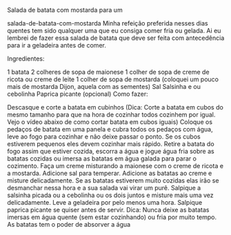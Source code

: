 Salada de batata com mostarda para um

salada-de-batata-com-mostarda
Minha refeição preferida nesses dias quentes tem sido qualquer uma que eu consiga comer fria ou gelada. Ai eu lembrei de fazer essa salada de batata que deve ser feita com antecedência para ir a geladeira antes de comer.

Ingredientes:

1 batata
2 colheres de sopa de maionese
1 colher de sopa de creme de ricota ou creme de leite
1 colher de sopa de mostarda (coloquei um pouco mais de mostarda Dijon, aquela com as sementes)
Sal
Salsinha e ou cebolinha
Paprica picante (opcional)
Como fazer:

Descasque e corte a batata em cubinhos (Dica: Corte a batata em cubos do mesmo tamanho para que na hora de cozinhar todos cozinhem por igual. Vejo o vídeo abaixo de como cortar batata em cubos iguais)
Coloque os pedaços de batata em uma panela e cubra todos os pedaços com água, leve ao fogo para cozinhar e não deixe passar o ponto. Se os cubos estiverem pequenos eles devem cozinhar mais rápido.
Retire a batata do fogo assim que estiver cozida, escorra a água e jogue água fria sobre as batatas cozidas ou imersa as batatas em água galada para parar o cozimento.
Faça um creme misturando a maionese com o creme de ricota e a mostarda. Adicione sal para temperar.
Adicione as batatas ao creme e misture delicadamente. Se as batatas estiverem muito cozidas elas irão se desmanchar nessa hora e a sua salada vai virar um purê.
Salpique a salsinha picada ou a cebolinha ou os dois juntos e misture mais uma vez delicadamente.
Leve a geladeira por pelo menos uma hora. Salpique paprica picante se quiser antes de servir.
Dica: Nunca deixe as batatas imersas em água quente (sem estar cozinhando) ou fria por muito tempo. As batatas tem o poder de absorver a água
